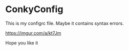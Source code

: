 # ConkyConfig
This is my configrc file. Maybe it contains syntax errors.

https://imgur.com/a/kt7Jm

Hope you like it


